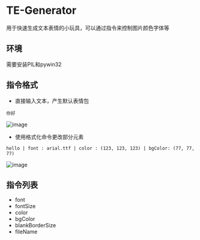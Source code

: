 # TE-Generator
用于快速生成文本表情的小玩具，可以通过指令来控制图片颜色字体等

## 环境
需要安装PIL和pywin32
## 指令格式
* 直接输入文本，产生默认表情包
```
你好
```
![image](https://github.com/user-attachments/assets/cd4301ce-c96e-462f-a60c-76728c3c5b12)
* 使用格式化命令更改部分元素
```
hello | font : arial.ttf | color : (123, 123, 123) | bgColor: (77, 77, 77)
```
![image](https://github.com/user-attachments/assets/78e3daac-c74a-491f-83b3-85a27da8927b)

## 指令列表
- font
- fontSize
- color
- bgColor
- blankBorderSize
- fileName
